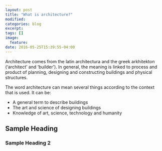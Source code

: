 ```yaml
---
layout: post
title: "What is architecture?"
modified:
categories: blog
excerpt:
tags: []
image:
  feature:
date: 2016-05-25T15:39:55-04:00
---
```


Architecture comes from the latin architectura and the greek arkhitekton (‘architect’ and ‘builder’). In general, the meaning is linked to process and product of planning, designing and constructing buildings and physical structures.

The word architecture can mean several things according to the context that is used. It can be:
* A general term to describe buildings
* The art and science of designing buildings
* Knowledge of art, science, technology and humanity


## Sample Heading

### Sample Heading 2

[jekyll-gh]: https://github.com/jekyll/jekyll
[jekyll]:    http://jekyllrb.com
